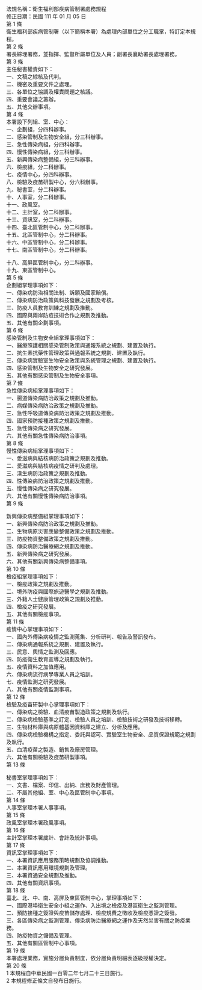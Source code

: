 法規名稱：衛生福利部疾病管制署處務規程  
修正日期：民國 111 年 01 月 05 日  
第 1 條  
衛生福利部疾病管制署（以下簡稱本署）為處理內部單位之分工職掌，特訂定本規程。  
第 2 條  
署長綜理署務，並指揮、監督所屬單位及人員；副署長襄助署長處理署務。  
第 3 條  
主任秘書權責如下：  
一、文稿之綜核及代判。  
二、機密及重要文件之處理。  
三、各單位之協調及權責問題之核議。  
四、重要會議之籌辦。  
五、其他交辦事項。  
第 4 條  
本署設下列組、室、中心：  
一、企劃組，分四科辦事。  
二、感染管制及生物安全組，分三科辦事。  
三、急性傳染病組，分四科辦事。  
四、慢性傳染病組，分三科辦事。  
五、新興傳染病整備組，分三科辦事。  
六、檢疫組，分二科辦事。  
七、疫情中心，分四科辦事。  
八、檢驗及疫苗研製中心，分六科辦事。  
九、秘書室，分二科辦事。  
十、人事室，分二科辦事。  
十一、政風室。  
十二、主計室，分二科辦事。  
十三、資訊室，分二科辦事。  
十四、臺北區管制中心，分二科辦事。  
十五、北區管制中心，分二科辦事。  
十六、中區管制中心，分二科辦事。  
十七、南區管制中心，分二科辦事。  


十八、高屏區管制中心，分二科辦事。  
十九、東區管制中心。  
第 5 條  
企劃組掌理事項如下：  
一、傳染病防治相關法制、訴願及國家賠償。  
二、傳染病防治政策與科技發展之規劃及考核。  
三、防疫人員教育訓練之規劃及推動。  
四、國際與兩岸防疫技術合作之規劃及推動。  
五、其他有關企劃事項。  
第 6 條  
感染管制及生物安全組掌理事項如下：  
一、醫療照護相關感染管制政策與通報系統之規劃、建置及執行。  
二、抗生素抗藥性管理政策與通報系統之規劃、建置及執行。  
三、傳染病實驗室生物安全政策與系統管理之規劃、建置及執行。  
四、感染管制及生物安全之研究發展。  
五、其他有關感染管制及生物安全事項。  
第 7 條  
急性傳染病組掌理事項如下：  
一、腸道傳染病防治政策之規劃及推動。  
二、病媒傳染病防治政策之規劃及推動。  
三、急性呼吸道傳染病防治政策之規劃及推動。  
四、國家預防接種政策之規劃及推動。  
五、急性傳染病之研究發展。  
六、其他有關急性傳染病防治事項。  
第 8 條  
慢性傳染病組掌理事項如下：  
一、愛滋病與結核病防治政策之規劃及推動。  
二、愛滋病與結核病疫情之研判及處理。  
三、漢生病防治政策之規劃及推動。  
四、性傳染病防治政策之規劃及推動。  
五、慢性傳染病之研究發展。  
六、其他有關慢性傳染病防治事項。  
第 9 條  


新興傳染病整備組掌理事項如下：  
一、新興傳染病防治政策之規劃及推動。  
二、生物病原災害應變整備政策之規劃及推動。  
三、防疫物資整備政策之規劃及推動。  
四、傳染病防治醫療網之規劃及推動。  
五、新興傳染病之研究發展。  
六、其他有關新興傳染病整備事項。  
第 10 條  
檢疫組掌理事項如下：  
一、檢疫政策之規劃及推動。  
二、境外防疫與國際旅遊醫學之規劃及推動。  
三、外籍人士健康管理政策之規劃及推動。  
四、檢疫之研究發展。  
五、其他有關檢疫事項。  
第 11 條  
疫情中心掌理事項如下：  
一、國內外傳染病疫情之監測蒐集、分析研判、報告及警訊發布。  
二、傳染病通報系統之規劃、建置及執行。  
三、民意、輿情之監測及回應。  
四、防疫衛生教育宣導之規劃及執行。  
五、疫情資料之加值應用。  
六、傳染病流行病學專業人員之培訓。  
七、疫情監測之研究發展。  
八、其他有關疫情監測事項。  
第 12 條  
檢驗及疫苗研製中心掌理事項如下：  
一、傳染病之檢驗、血清疫苗製造政策之規劃及執行。  
二、傳染病檢驗基準之訂定、檢驗人員之培訓、檢驗技術之研發及技術移轉。  
三、生物材料庫與病原體基因資料庫之建立、分析及應用。  
四、傳染病檢驗機構之指定、委託與認可、實驗室生物安全、品質保證規範之規劃及執行。  
五、血清疫苗之製造、銷售及廠房管理。  
六、其他有關檢驗及疫苗研製事項。  
第 13 條  


秘書室掌理事項如下：  
一、文書、檔案、印信、出納、庶務及財產管理。  
二、不屬其他組、室、中心及區管制中心事項。  
第 14 條  
人事室掌理本署人事事項。  
第 15 條  
政風室掌理本署政風事項。  
第 16 條  
主計室掌理本署歲計、會計及統計事項。  
第 17 條  
資訊室掌理事項如下：  
一、本署資訊應用服務策略規劃及協調推動。  
二、本署資訊應用環境規劃及管理。  
三、本署資通安全規劃及推動。  
四、其他有關資訊事項。  
第 18 條  
臺北、北、中、南、高屏及東區管制中心，掌理事項如下：  
一、國際港埠衛生安全小組之運作、入出境之檢疫及港區衛生之監測管理。  
二、預防接種之簽證與疫苗儲存處理、檢疫規費之徵收及檢疫憑證之簽發。  
三、各區傳染病之監測管理、傳染病防治醫療網之運作及天然災害有關之防疫業務。  
四、防疫物資之儲備及管理。  
五、其他有關區管制中心事項。  
第 19 條  
本署處理業務，實施分層負責制度，依分層負責明細表逐級授權決定。  
第 20 條  
1 本規程自中華民國一百零二年七月二十三日施行。  
2 本規程修正條文自發布日施行。  



